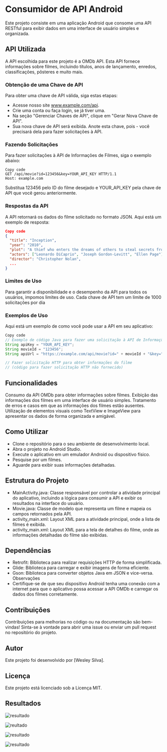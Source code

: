 # Consumidor de API Android

Este projeto consiste em uma aplicação Android que consome uma API RESTful para exibir dados em uma interface de usuário simples e organizada.

## API Utilizada

A API escolhida para este projeto é a OMDb API. Esta API fornece informações sobre filmes, incluindo títulos, anos de lançamento, enredos, classificações, pôsteres e muito mais.

### Obtenção de uma Chave de API

Para obter uma chave de API válida, siga estas etapas:

- Acesse nosso site www.example.com/api.
- Crie uma conta ou faça login, se já tiver uma.
- Na seção "Gerenciar Chaves de API", clique em "Gerar Nova Chave de API".
- Sua nova chave de API será exibida. Anote esta chave, pois - você precisará dela para fazer solicitações à API.

### Fazendo Solicitações 

Para fazer solicitações à API de Informações de Filmes, siga o exemplo abaixo:

```http
Copy code
GET /api/movie?id=123456&key=YOUR_API_KEY HTTP/1.1
Host: example.com
```

Substitua 123456 pelo ID do filme desejado e YOUR_API_KEY pela chave de API que você gerou anteriormente.

### Respostas da API

A API retornará os dados do filme solicitado no formato JSON. Aqui está um exemplo de resposta:
```json
Copy code
{
  "title": "Inception",
  "year": "2010",
  "plot": "A thief who enters the dreams of others to steal secrets from their subconscious.",
  "actors": ["Leonardo DiCaprio", "Joseph Gordon-Levitt", "Ellen Page"],
  "director": "Christopher Nolan",
  ...
}
```

###  Limites de Uso

Para garantir a disponibilidade e o desempenho da API para todos os usuários, impomos limites de uso. Cada chave de API tem um limite de 1000 solicitações por dia

### Exemplos de Uso

Aqui está um exemplo de como você pode usar a API em seu aplicativo:

```java
Copy code
// Exemplo de código Java para fazer uma solicitação à API de Informações de Filmes
String apiKey = "YOUR_API_KEY";
String movieId = "123456";
String apiUrl = "https://example.com/api/movie?id=" + movieId + "&key=" + apiKey;

// Fazer solicitação HTTP para obter informações do filme
// (código para fazer solicitação HTTP não fornecido)
```

## Funcionalidades

Consumo da API OMDb para obter informações sobre filmes.
Exibição das informações dos filmes em uma interface de usuário simples.
Tratamento de erros e casos em que as informações dos filmes estão ausentes.
Utilização de elementos visuais como TextView e ImageView para apresentar os dados de forma organizada e amigável.

## Como Utilizar

- Clone o repositório para o seu ambiente de desenvolvimento local.
- Abra o projeto no Android Studio.
- Execute o aplicativo em um emulador Android ou dispositivo físico.
- Pesquise por um  filmes.
- Aguarde para exibir suas informações detalhadas.

## Estrutura do Projeto

 - MainActivity.java: Classe responsável por controlar a atividade principal do aplicativo, incluindo a lógica para consumir a API e exibir os resultados na interface do usuário.
 - Movie.java: Classe de modelo que representa um filme e mapeia os campos retornados pela API.
 - activity_main.xml: Layout XML para a atividade principal, onde a lista de filmes é exibida.
 - activity_main.xml: Layout XML para a tela de detalhes do filme, onde as informações detalhadas do filme são exibidas.

## Dependências

- Retrofit: Biblioteca para realizar requisições HTTP de forma simplificada.
- Glide: Biblioteca para carregar e exibir imagens de forma eficiente.
- Gson: Biblioteca para converter objetos Java em JSON e vice-versa.
Observações
- Certifique-se de que seu dispositivo Android tenha uma conexão com a internet para que o aplicativo possa acessar a API OMDb e carregar os dados dos filmes corretamente.

## Contribuições

Contribuições para melhorias no código ou na documentação são bem-vindas! Sinta-se à vontade para abrir uma issue ou enviar um pull request no repositório do projeto.

## Autor

Este projeto foi desenvolvido por [Wesley Silva].

## Licença

Este projeto está licenciado sob a Licença MIT.

## Resultados 

![resultado](/images/WhatsApp%20Image%202024-03-28%20at%2015.13.54%20(1).jpeg)

![reultado](/images/WhatsApp%20Image%202024-03-28%20at%2015.13.54%20(2).jpeg)

![resultado](/images/WhatsApp%20Image%202024-03-28%20at%2015.13.54.jpeg)

![resultado](/images/WhatsApp%20Image%202024-03-28%20at%2015.13.55.jpeg)


